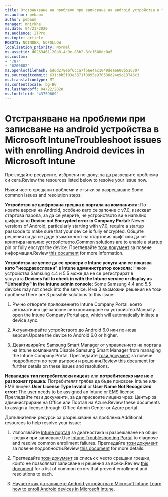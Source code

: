 ```yaml
---
title: Отстраняване на проблеми при записване на android устройства в Microsoft Intune
ms.author: pebaum
author: pebaum
manager: mnirkhe
ms.date: 04/21/2020
ms.audience: ITPro
ms.topic: article
ROBOTS: NOINDEX, NOFOLLOW
localization_priority: Normal
ms.assetid: d0269461-20a8-4c9e-83b2-8fcf608dc0a5
ms.custom:
- "787"
- "6200002"
ms.openlocfilehash: bd6d278ebf6cca7fb6e4ac1049deae600b516707
ms.sourcegitcommit: 631cbb5f03e5371f0995e976536d24e9d13746c3
ms.translationtype: MT
ms.contentlocale: bg-BG
ms.lasthandoff: 04/22/2020
ms.locfileid: "43759609"
---
```

# <a name="troubleshoot-issues-with-enrolling-android-devices-in-microsoft-intune"></a><span data-ttu-id="054f0-102">Отстраняване на проблеми при записване на android устройства в Microsoft Intune</span><span class="sxs-lookup"><span data-stu-id="054f0-102">Troubleshoot issues with enrolling Android devices in Microsoft Intune</span></span>

<span data-ttu-id="054f0-103">Прегледайте ресурсите, изброени по-долу, за да разрешите проблема си сега.</span><span class="sxs-lookup"><span data-stu-id="054f0-103">Review the resources listed below to resolve your issue now.</span></span>
  
<span data-ttu-id="054f0-104">Някои често срещани проблеми и стъпки за разрешаване:</span><span class="sxs-lookup"><span data-stu-id="054f0-104">Some common issues and resolution steps:</span></span>
  
 <span data-ttu-id="054f0-105">**Устройство не шифрована грешка в портала на компанията:** По-новите версии на Android, особено като се започне с v7.0, изискват стартова парола, за да се уверите, че устройството ви е напълно шифровано.</span><span class="sxs-lookup"><span data-stu-id="054f0-105">**Device not Encrypted error in Company Portal:** Newer versions of Android, particularly starting with v7.0, require a startup passcode to make sure that your device is fully encrypted.</span></span> <span data-ttu-id="054f0-106">Общите решения са да се даде възможност на стартовия щифт или да се криптира напълно устройството.</span><span class="sxs-lookup"><span data-stu-id="054f0-106">Common solutions are to enable a startup pin or fully encrypt the device.</span></span> <span data-ttu-id="054f0-107">Прегледайте [този документ](https://docs.microsoft.com/intune-user-help/your-device-appears-encrypted-but-cp-says-otherwise-android) за повече информация.</span><span class="sxs-lookup"><span data-stu-id="054f0-107">Review [this document](https://docs.microsoft.com/intune-user-help/your-device-appears-encrypted-but-cp-says-otherwise-android) for more information.</span></span>
  
 <span data-ttu-id="054f0-108">**Устройства не успее да се провери с Intune услуга или се показва като "нездравословни" в intune администратор конзола:** Някои устройства Samsung 4.4 и 5.5 може да не се регистрират в услугата.</span><span class="sxs-lookup"><span data-stu-id="054f0-108">**Devices fail to check in with the Intune service or display as "Unhealthy" in the Intune admin console:** Some Samsung 4.4 and 5.5 devices may not check into the service.</span></span> <span data-ttu-id="054f0-109">Има 3 възможни решения на този проблем:</span><span class="sxs-lookup"><span data-stu-id="054f0-109">There are 3 possible solutions to this issue:</span></span>
  
1. <span data-ttu-id="054f0-110">Ръчно отворете приложението Intune Company Portal, което автоматично ще започне синхронизиране на устройство.</span><span class="sxs-lookup"><span data-stu-id="054f0-110">Manually open the Intune Company Portal app, which will automatically initiate a device sync.</span></span>

2. <span data-ttu-id="054f0-111">Актуализирайте устройството до Android 6.0 или по-нова версия.</span><span class="sxs-lookup"><span data-stu-id="054f0-111">Update the device to Android 6.0 or higher.</span></span>

3. <span data-ttu-id="054f0-112">Деактивирайте Samsung Smart Manager от управлението на портала на Intune компанията.</span><span class="sxs-lookup"><span data-stu-id="054f0-112">Disable Samsung Smart Manager from managing the Intune Company Portal.</span></span> <span data-ttu-id="054f0-113">Прегледайте [този документ](https://docs.microsoft.com/intune-classic/troubleshoot/troubleshoot-device-enrollment-in-intune#devices-fail-to-check-in-with-the-intune-service-and-display-as-unhealthy-in-the-intune-admin-console) за повече подробности по тези въпроси и решения.</span><span class="sxs-lookup"><span data-stu-id="054f0-113">Review [this document](https://docs.microsoft.com/intune-classic/troubleshoot/troubleshoot-device-enrollment-in-intune#devices-fail-to-check-in-with-the-intune-service-and-display-as-unhealthy-in-the-intune-admin-console) for further details on these issues and resolutions.</span></span>

 <span data-ttu-id="054f0-114">**Невалиден тип потребителски лиценз** или **потребителско име не е разпознат грешка:** Потребителят трябва да бъде присвоен Intune или EMS лиценз.</span><span class="sxs-lookup"><span data-stu-id="054f0-114">**User License Type Invalid** or **User Name Not Recognized error:** The user needs to be assigned an Intune or EMS license.</span></span> <span data-ttu-id="054f0-115">Прегледайте тези документи, за да присвоите лиценз чрез: Център за администриране на Office или Портал на Azure.</span><span class="sxs-lookup"><span data-stu-id="054f0-115">Review these documents to assign a license through: Office Admin Center or Azure portal.</span></span>
  
<span data-ttu-id="054f0-116">Допълнителни ресурси за разрешаване на проблема:</span><span class="sxs-lookup"><span data-stu-id="054f0-116">Additional resources to help resolve your issue:</span></span>
  
1. <span data-ttu-id="054f0-117">Използвайте [Intune портал](https://devicemanagement.microsoft.com/#blade/Microsoft_Intune_DeviceSettings/TroubleshootBlade) за диагностика и разрешаване на общи грешки при записване.</span><span class="sxs-lookup"><span data-stu-id="054f0-117">Use [Intune Troubleshooting Portal](https://devicemanagement.microsoft.com/#blade/Microsoft_Intune_DeviceSettings/TroubleshootBlade) to diagnose and resolve common enrollment failures.</span></span> <span data-ttu-id="054f0-118">Прегледайте [този документ](https://docs.microsoft.com/intune/help-desk-operators) за повече подробности.</span><span class="sxs-lookup"><span data-stu-id="054f0-118">Review [this document](https://docs.microsoft.com/intune/help-desk-operators) for more details.</span></span>

2. <span data-ttu-id="054f0-119">Прегледайте [този документ](https://docs.microsoft.com/intune-classic/Troubleshoot/troubleshoot-device-enrollment-in-intune) за списък с често срещани грешки, които не позволяват записване и решения за всеки.</span><span class="sxs-lookup"><span data-stu-id="054f0-119">Review [this document](https://docs.microsoft.com/intune-classic/Troubleshoot/troubleshoot-device-enrollment-in-intune) for a list of common errors that prevent enrollment and resolutions to each.</span></span>

3. <span data-ttu-id="054f0-120">[Научете как да запишете Android устройства в Microsoft Intune](https://docs.microsoft.com/intune/android-enroll).</span><span class="sxs-lookup"><span data-stu-id="054f0-120">[Learn how to enroll Android devices in Microsoft Intune](https://docs.microsoft.com/intune/android-enroll).</span></span>
